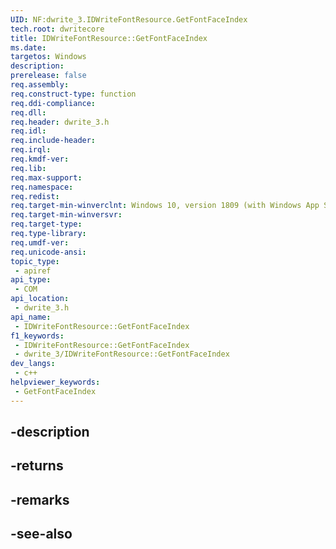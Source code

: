 ```yaml
---
UID: NF:dwrite_3.IDWriteFontResource.GetFontFaceIndex
tech.root: dwritecore
title: IDWriteFontResource::GetFontFaceIndex
ms.date: 
targetos: Windows
description: 
prerelease: false
req.assembly: 
req.construct-type: function
req.ddi-compliance: 
req.dll: 
req.header: dwrite_3.h
req.idl: 
req.include-header: 
req.irql: 
req.kmdf-ver: 
req.lib: 
req.max-support: 
req.namespace: 
req.redist: 
req.target-min-winverclnt: Windows 10, version 1809 (with Windows App SDK 0.5 or later)
req.target-min-winversvr: 
req.target-type: 
req.type-library: 
req.umdf-ver: 
req.unicode-ansi: 
topic_type:
 - apiref
api_type:
 - COM
api_location:
 - dwrite_3.h
api_name:
 - IDWriteFontResource::GetFontFaceIndex
f1_keywords:
 - IDWriteFontResource::GetFontFaceIndex
 - dwrite_3/IDWriteFontResource::GetFontFaceIndex
dev_langs:
 - c++
helpviewer_keywords:
 - GetFontFaceIndex
---
```


## -description

## -returns

## -remarks

## -see-also

